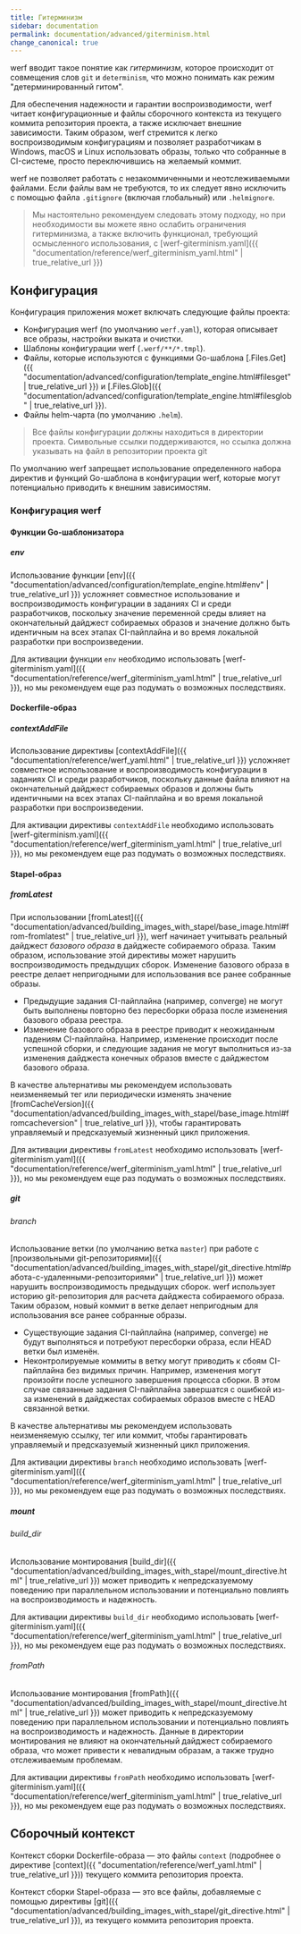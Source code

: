 ```yaml
---
title: Гитерминизм
sidebar: documentation
permalink: documentation/advanced/giterminism.html
change_canonical: true
---
```


werf вводит такое понятие как _гитерминизм_, которое происходит от совмещения слов `git` и `determinism`, что можно понимать как режим "детерминированный гитом".

Для обеспечения надежности и гарантии воспроизводимости, werf читает конфигурационные и файлы сборочного контекста из текущего коммита репозитория проекта, а также исключает внешние зависимости. Таким образом, werf стремится к легко воспроизводимым конфигурациям и позволяет разработчикам в Windows, macOS и Linux использовать образы, только что собранные в CI-системе, просто переключившись на желаемый коммит.

werf не позволяет работать с незакоммиченными и неотслеживаемыми файлами. Если файлы вам не требуются, то их следует явно исключить с помощью файла `.gitignore` (включая глобальный) или `.helmignore`.

> Мы настоятельно рекомендуем следовать этому подходу, но при необходимости вы можете явно ослабить ограничения гитерминизма, а также включить функционал, требующий осмысленного использования, с [werf-giterminism.yaml]({{ "documentation/reference/werf_giterminism_yaml.html" | true_relative_url }})

## Конфигурация

Конфигурация приложения может включать следующие файлы проекта:

- Конфигурация werf (по умолчанию `werf.yaml`), которая описывает все образы, настройки выката и очистки.
- Шаблоны конфигурации werf (`.werf/**/*.tmpl`).
- Файлы, которые используются с функциями Go-шаблона [.Files.Get]({{ "documentation/advanced/configuration/template_engine.html#filesget" | true_relative_url }}) и [.Files.Glob]({{ "documentation/advanced/configuration/template_engine.html#filesglob" | true_relative_url }}).
- Файлы helm-чарта (по умолчанию `.helm`).

> Все файлы конфигурации должны находиться в директории проекта. Символьные ссылки поддерживаются, но ссылка должна указывать на файл в репозитории проекта git

По умолчанию werf запрещает использование определенного набора директив и функций Go-шаблона в конфигурации werf, которые могут потенциально приводить к внешним зависимостям.

### Конфигурация werf

#### Функции Go-шаблонизатора

##### env

Использование функции [env]({{ "documentation/advanced/configuration/template_engine.html#env" | true_relative_url }}) усложняет совместное использование и воспроизводимость конфигурации в заданиях CI и среди разработчиков, поскольку значение переменной среды влияет на окончательный дайджест собираемых образов и значение должно быть идентичным на всех этапах CI-пайплайна и во время локальной разработки при воспроизведении.

Для активации функции `env` необходимо использовать [werf-giterminism.yaml]({{ "documentation/reference/werf_giterminism_yaml.html" | true_relative_url }}), но мы рекомендуем еще раз подумать о возможных последствиях.

#### Dockerfile-образ

##### contextAddFile

Использование директивы [contextAddFile]({{ "documentation/reference/werf_yaml.html" | true_relative_url }}) усложняет совместное использование и воспроизводимость конфигурации в заданиях CI и среди разработчиков, поскольку данные файла влияют на окончательный дайджест собираемых образов и должны быть идентичными на всех этапах CI-пайплайна и во время локальной разработки при воспроизведении.

Для активации директивы `contextAddFile` необходимо использовать [werf-giterminism.yaml]({{ "documentation/reference/werf_giterminism_yaml.html" | true_relative_url }}), но мы рекомендуем еще раз подумать о возможных последствиях.

#### Stapel-образ

##### fromLatest

При использовании [fromLatest]({{ "documentation/advanced/building_images_with_stapel/base_image.html#from-fromlatest" | true_relative_url }}), werf начинает учитывать реальный дайджест _базового образа_ в дайджесте собираемого образа. Таким образом, использование этой директивы может нарушить воспроизводимость предыдущих сборок. Изменение базового образа в реестре делает непригодными для использования все ранее собранные образы.

* Предыдущие задания CI-пайплайна (например, converge) не могут быть выполнены повторно без пересборки образа после изменения базового образа реестра.
* Изменение базового образа в реестре приводит к неожиданным падениям CI-пайплайна. Например, изменение происходит после успешной сборки, и следующие задания не могут выполниться из-за изменения дайджеста конечных образов вместе с дайджестом базового образа.

В качестве альтернативы мы рекомендуем использовать неизменяемый тег или периодически изменять значение [fromCacheVersion]({{ "documentation/advanced/building_images_with_stapel/base_image.html#fromcacheversion" | true_relative_url }}), чтобы гарантировать управляемый и предсказуемый жизненный цикл приложения.

Для активации директивы `fromLatest` необходимо использовать [werf-giterminism.yaml]({{ "documentation/reference/werf_giterminism_yaml.html" | true_relative_url }}), но мы рекомендуем еще раз подумать о возможных последствиях.

##### git

###### branch

Использование ветки (по умолчанию ветка `master`) при работе с [произвольными git-репозиториями]({{ "documentation/advanced/building_images_with_stapel/git_directive.html#работа-с-удаленными-репозиториями" | true_relative_url }}) может нарушить воспроизводимость предыдущих сборок. werf использует историю git-репозитория для расчета дайджеста собираемого образа. Таким образом, новый коммит в ветке делает непригодным для использования все ранее собранные образы.

* Существующие задания CI-пайплайна (например, converge) не будут выполняться и потребуют пересборки образа, если HEAD ветки был изменён.
* Неконтролируемые коммиты в ветку могут приводить к сбоям CI-пайплайна без видимых причин. Например, изменения могут произойти после успешного завершения процесса сборки. В этом случае связанные задания CI-пайплайна завершатся с ошибкой из-за изменений в дайджестах собираемых образов вместе с HEAD связанной ветки.

В качестве альтернативы мы рекомендуем использовать неизменяемую ссылку, тег или коммит, чтобы гарантировать управляемый и предсказуемый жизненный цикл приложения.

Для активации директивы `branch` необходимо использовать [werf-giterminism.yaml]({{ "documentation/reference/werf_giterminism_yaml.html" | true_relative_url }}), но мы рекомендуем еще раз подумать о возможных последствиях.

##### mount

###### build_dir

Использование монтирования [build_dir]({{ "documentation/advanced/building_images_with_stapel/mount_directive.html" | true_relative_url }}) может приводить к непредсказуемому поведению при параллельном использовании и потенциально повлиять на воспроизводимость и надежность.

Для активации директивы `build_dir` необходимо использовать [werf-giterminism.yaml]({{ "documentation/reference/werf_giterminism_yaml.html" | true_relative_url }}), но мы рекомендуем еще раз подумать о возможных последствиях.

###### fromPath

Использование монтирования [fromPath]({{ "documentation/advanced/building_images_with_stapel/mount_directive.html" | true_relative_url }}) может приводить к непредсказуемому поведению при параллельном использовании и потенциально повлиять на воспроизводимость и надежность. Данные в директории монтирования не влияют на окончательный дайджест собираемого образа, что может привести к невалидным образам, а также трудно отслеживаемым проблемам.

Для активации директивы `fromPath` необходимо использовать [werf-giterminism.yaml]({{ "documentation/reference/werf_giterminism_yaml.html" | true_relative_url }}), но мы рекомендуем еще раз подумать о возможных последствиях.

## Сборочный контекст

Контекст сборки Dockerfile-образа — это файлы `context` (подробнее о директиве [context]({{ "documentation/reference/werf_yaml.html" | true_relative_url }})) текущего коммита репозитория проекта.

Контекст сборки Stapel-образа — это все файлы, добавляемые с помощью директивы [git]({{ "documentation/advanced/building_images_with_stapel/git_directive.html" | true_relative_url }}), из текущего коммита репозитория проекта.
